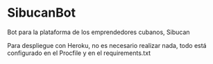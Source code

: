 # SibucanBot
Bot para la plataforma de los emprendedores cubanos, Sibucan

Para despliegue con Heroku, no es necesario realizar nada, todo está configurado en el Procfile y en el requirements.txt
